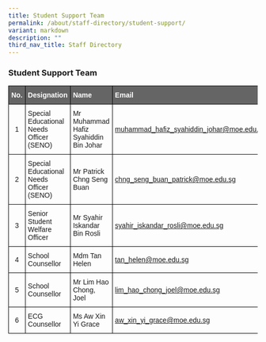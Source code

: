 ```yaml
---
title: Student Support Team
permalink: /about/staff-directory/student-support/
variant: markdown
description: ""
third_nav_title: Staff Directory
---
```

### Student Support Team
<style type="text/css">
.tg  {border-collapse:collapse;border-spacing:0;}
.tg td{border-color:black;border-style:solid;border-width:1px;font-family:Arial, sans-serif;font-size:14px;
  overflow:hidden;padding:10px 5px;word-break:normal;}
.tg th{border: 1px solid black;border-color:black;border-style:solid;border-width:1px;font-family:Arial, sans-serif;font-size:14px;
  font-weight:normal;overflow:hidden;padding:10px 5px;word-break:normal;}
.tg .tg-7f7m{background-color:#656565;color:#ffffff;font-weight:bold;text-align:left;vertical-align:top}
.tg .tg-0lax{text-align:left;vertical-align:top}
</style>
<table class="tg">
<thead>
  <tr>
    <th class="tg-7f7m">No.</th>
    <th class="tg-7f7m">Designation</th>
    <th class="tg-7f7m">Name</th>
    <th class="tg-7f7m">Email</th>
  </tr>
</thead>
<tbody>
  <tr>
				<th scope="row">1</th>
				<td>Special Educational Needs Officer (SENO)</td>
				<td>Mr Muhammad Hafiz Syahiddin Bin Johar</td>
				<td><a href="mailto:muhammad_hafiz_syahiddin_johar@moe.edu.sg">
					muhammad_hafiz_syahiddin_johar@moe.edu.sg</a></td>
			</tr>
			<tr>
				<th scope="row">2</th>
				<td>Special Educational Needs Officer (SENO)</td>
				<td>Mr Patrick Chng Seng Buan</td>
				<td><a href="mailto:chng_seng_buan_patrick@moe.edu.sg">
					chng_seng_buan_patrick@moe.edu.sg</a></td>
			</tr>
			<tr>
				<th scope="row">3</th>
				<td>Senior Student Welfare Officer</td>
				<td>Mr Syahir Iskandar Bin Rosli</td>
				<td><a href="mailto:syahir_iskandar_rosli@moe.edu.sg">
					syahir_iskandar_rosli@moe.edu.sg</a></td>
			</tr>
			<tr>
				<th scope="row">4</th>
				<td>School Counsellor</td>
				<td>Mdm Tan Helen</td>
				<td><a href="mailto:tan_helen@moe.edu.sg">
					tan_helen@moe.edu.sg</a></td>
			</tr>
			<tr>
				<th scope="row">5</th>
				<td> School Counsellor</td>
				<td>Mr Lim Hao Chong, Joel</td>
				<td><a href="mailto:lim_hao_chong_joel@moe.edu.sg">
					lim_hao_chong_joel@moe.edu.sg</a></td>
			</tr>
						<tr>
				<th scope="row">6</th>
				<td>ECG Counsellor</td>
				<td>Ms Aw Xin Yi Grace</td>
				<td><a href="mailto:aw_xin_yi_grace@moe.edu.sg">
					aw_xin_yi_grace@moe.edu.sg</a></td>
			</tr>
		</tbody>
 </table>